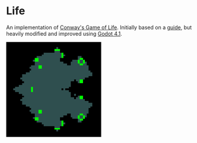 # Life

An implementation of [Conway's Game of Life](https://en.wikipedia.org/wiki/Conway%27s_Game_of_Life). Initially based on a [guide](https://gdscript.com/projects/game-of-life/), but heavily modified and improved using [Godot 4.1](https://godotengine.org/download/).

![Symmetric pattern created by Life](life.png)
